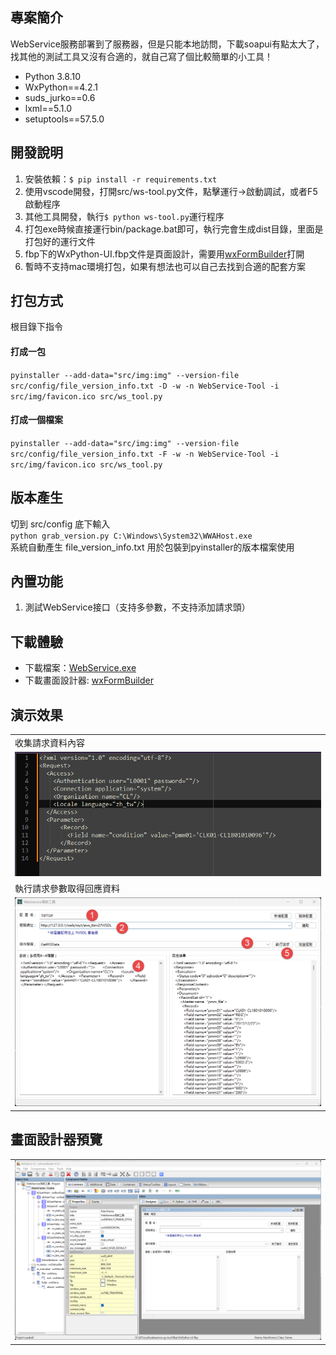 ## 專案簡介

WebService服務部署到了服務器，但是只能本地訪問，下載soapui有點太大了，找其他的測試工具又沒有合適的，就自己寫了個比較簡單的小工具！

* Python 3.8.10
* WxPython==4.2.1
* suds_jurko==0.6
* lxml==5.1.0
* setuptools==57.5.0

## 開發說明
1. 安裝依賴：`$ pip install -r requirements.txt`
2. 使用vscode開發，打開src/ws-tool.py文件，點擊運行→啟動調試，或者F5啟動程序
3. 其他工具開發，執行`$ python ws-tool.py`運行程序
4. 打包exe時候直接運行bin/package.bat即可，執行完會生成dist目錄，里面是打包好的運行文件
5. fbp下的WxPython-UI.fbp文件是頁面設計，需要用[wxFormBuilder](https://github.com/wxFormBuilder/wxFormBuilder)打開
6. 暫時不支持mac環境打包，如果有想法也可以自己去找到合適的配套方案

## 打包方式
根目錄下指令  
#### 打成一包
`pyinstaller --add-data="src/img:img" --version-file src/config/file_version_info.txt -D -w -n WebService-Tool -i src/img/favicon.ico src/ws_tool.py`  
#### 打成一個檔案
`pyinstaller --add-data="src/img:img" --version-file src/config/file_version_info.txt -F -w -n WebService-Tool -i src/img/favicon.ico src/ws_tool.py`  

## 版本產生
切到 src/config 底下輸入  
`python grab_version.py C:\Windows\System32\WWAHost.exe`  
系統自動產生 file_version_info.txt 用於包裝到pyinstaller的版本檔案使用

## 內置功能

1.  測試WebService接口（支持多參數，不支持添加請求頭）

## 下載體驗

- 下載檔案：[WebService.exe](<https://github.com/m121752332/webservice-py-tool/releases>)
- 下載畫面設計器: [wxFormBuilder](<https://github.com/wxFormBuilder/wxFormBuilder/releases/tag/v4.1.0>)


## 演示效果

<table>
    <tr>
        <td><label>收集請求資料內容</label></td>
    </tr>
    <tr>
        <td><img src="docs/webservice_tool_002.png"/></td>
    </tr>
    <tr>
        <td><label>執行請求參數取得回應資料</label></td>
    </tr>
    <tr>
        <td><img src="docs/webservice_tool_003.png"/></td>
    </tr>
</table>




## 畫面設計器預覽

<table>
    <tr>
        <td><img src="docs/webservice_tool_001.png"/></td>
    </tr>
</table>